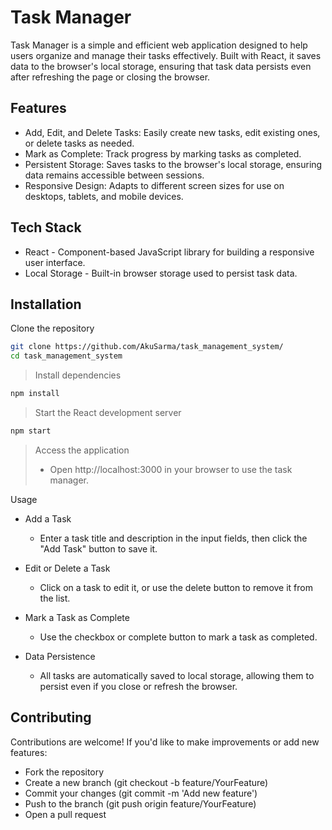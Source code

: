 # Task Manager
Task Manager is a simple and efficient web application designed to help users organize and manage their tasks effectively. Built with React, it saves data to the browser's local storage, ensuring that task data persists even after refreshing the page or closing the browser.

## Features
- Add, Edit, and Delete Tasks: Easily create new tasks, edit existing ones, or delete tasks as needed.
- Mark as Complete: Track progress by marking tasks as completed.
- Persistent Storage: Saves tasks to the browser's local storage, ensuring data remains accessible between sessions.
- Responsive Design: Adapts to different screen sizes for use on desktops, tablets, and mobile devices.

## Tech Stack
- React - Component-based JavaScript library for building a responsive user interface.
- Local Storage - Built-in browser storage used to persist task data.

## Installation
Clone the repository

```bash
git clone https://github.com/AkuSarma/task_management_system/
cd task_management_system
```
> Install dependencies

```bash
npm install
```

> Start the React development server

```bash
npm start
```
> Access the application
> - Open http://localhost:3000 in your browser to use the task manager.

Usage
- Add a Task
  - Enter a task title and description in the input fields, then click the "Add Task" button to save it.

- Edit or Delete a Task
  - Click on a task to edit it, or use the delete button to remove it from the list.

- Mark a Task as Complete
  - Use the checkbox or complete button to mark a task as completed.

- Data Persistence
  - All tasks are automatically saved to local storage, allowing them to persist even if you close or refresh the browser.

## Contributing
Contributions are welcome! If you'd like to make improvements or add new features:
- Fork the repository
- Create a new branch (git checkout -b feature/YourFeature)
- Commit your changes (git commit -m 'Add new feature')
- Push to the branch (git push origin feature/YourFeature)
- Open a pull request
